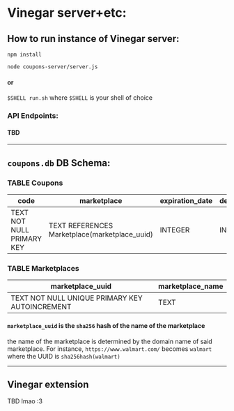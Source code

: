 # Vinegar server+etc:

## How to run instance of Vinegar server:

`npm install`

`node coupons-server/server.js`

#### or

`$SHELL run.sh` where `$SHELL` is your shell of choice

### API Endpoints:

#### TBD

---

## `coupons.db` DB Schema:

### TABLE Coupons

code | marketplace | expiration_date | deletion_date | likes | dislikes
---- | ----------- | --------------- | ------------- | ----- | --------
TEXT NOT NULL PRIMARY KEY | TEXT REFERENCES Marketplace(marketplace_uuid) | INTEGER | INTEGER | INTEGER | INTEGER

### TABLE Marketplaces

marketplace_uuid | marketplace_name
-------------- | ----------------
TEXT NOT NULL UNIQUE PRIMARY KEY AUTOINCREMENT | TEXT

#### `marketplace_uuid` is the `sha256` hash of the name of the marketplace
the name of the marketplace is determined by the domain name of said marketplace. For instance, `https://www.walmart.com/` becomes `walmart` where the UUID is `sha256hash(walmart)`

---

## Vinegar extension

TBD lmao :3